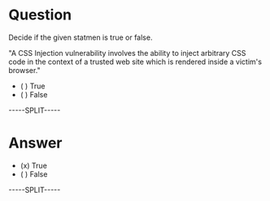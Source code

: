 
# Question

Decide if the given statmen is true or false.

"A CSS Injection vulnerability involves the ability to inject arbitrary CSS code in the context of a trusted web site which is rendered inside a victim's browser."

* ( ) True
* ( ) False

-----SPLIT-----

# Answer

* (x) True
* ( ) False


-----SPLIT-----

